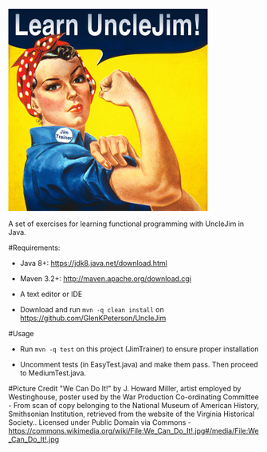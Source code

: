 ![Learn UncleJim with JimTrainer](LearnUncleJim.jpg)

A set of exercises for learning functional programming with UncleJim in Java.

#Requirements:
 - Java 8+: https://jdk8.java.net/download.html

 - Maven 3.2+: http://maven.apache.org/download.cgi

 - A text editor or IDE

 - Download and run `mvn -q clean install` on https://github.com/GlenKPeterson/UncleJim

#Usage 
 - Run `mvn -q test` on this project (JimTrainer) to ensure proper installation
 
 - Uncomment tests (in EasyTest.java) and make them pass.  Then proceed to MediumTest.java.


#Picture Credit
"We Can Do It!" by J. Howard Miller, artist employed by Westinghouse, poster used by the War Production Co-ordinating Committee - From scan of copy belonging to the National Museum of American History, Smithsonian Institution, retrieved from the website of the Virginia Historical Society.. Licensed under Public Domain via Commons - https://commons.wikimedia.org/wiki/File:We_Can_Do_It!.jpg#/media/File:We_Can_Do_It!.jpg
